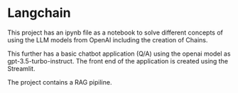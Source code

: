 # Langchain

This project has an ipynb file as a notebook to solve different concepts of using the LLM models from OpenAI including the creation of Chains.

This further has a basic chatbot application (Q/A) using the openai model as gpt-3.5-turbo-instruct.
The front end of the application is created using the Streamlit.

The project contains a RAG pipiline.

